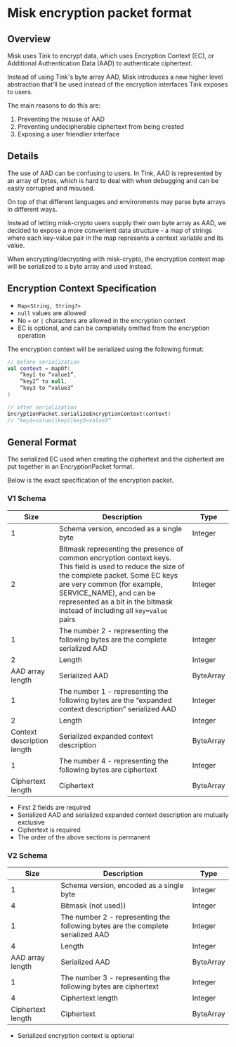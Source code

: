 # Misk encryption packet format

## Overview

Misk uses Tink to encrypt data, which uses Encryption Context (EC), 
or Additional Authentication Data (AAD) to authenticate ciphertext.

Instead of using Tink's byte array AAD, 
Misk introduces a new higher level abstraction that’ll be used instead of the encryption 
interfaces Tink exposes to users.

The main reasons to do this are:

1. Preventing the misuse of AAD
2. Preventing undecipherable ciphertext from being created
3. Exposing a user friendlier interface

## Details

The use of AAD can be confusing to users. 
In Tink, AAD is represented by an array of bytes, which is hard to deal with when debugging
and can be easily corrupted and misused.

On top of that different languages and environments may parse byte arrays in different ways.

Instead of letting misk-crypto users supply their own byte array as AAD, 
we decided to expose a more convenient data structure - a map of strings where 
each key-value pair in the map represents a context variable and its value.

When encrypting/decrypting with misk-crypto, 
the encryption context map will be serialized to a byte array and used instead.

## Encryption Context Specification

- `Map<String, String?>`
- `null` values are allowed
- No `=` or `|` characters are allowed in the encryption context
- EC is optional, and can be completely omitted from the encryption operation

The encryption context will be serialized using the following format:

```kotlin
// before serialization
val context = mapOf(
    “key1 to “value1”, 
    “key2” to null, 
    “key3 to “value3”
)

// after serialization
EncryptionPacket.serializeEncryptionContext(context)
// “key1=value1|key2|key3=value3”
```

## General Format

The serialized EC used when creating the ciphertext and the ciphertext are put together in an EncryptionPacket format.

Below is the exact specification of the encryption packet.

### V1 Schema
| Size | Description | Type |
|------|-------------|------|
| 1 | Schema version, encoded as a single byte | Integer |
| 2 | Bitmask representing the presence of common encryption context keys. This field is used to reduce the size of the complete packet. Some EC keys are very common (for example, SERVICE_NAME), and can be represented as a bit in the bitmask instead of including all `key=value` pairs | Integer |
| 1 | The number 2 - representing the following bytes are the complete serialized AAD | Integer |
| 2 | Length | Integer |
| AAD array length | Serialized AAD | ByteArray |
| 1 | The number 1 - representing the following bytes are the “expanded context description” serialized AAD | Integer |
| 2 | Length | Integer |
| Context description length | Serialized expanded context description | ByteArray |
| 1 | The number 4 - representing the following bytes are ciphertext | Integer |
| Ciphertext length | Ciphertext | ByteArray |

- First 2 fields are required
- Serialized AAD and serialized expanded context description are mutually exclusive
- Ciphertext is required
- The order of the above sections is permanent

### V2 Schema
| Size | Description | Type |
|------|-------------|------|
| 1 | Schema version, encoded as a single byte | Integer |
| 4 | Bitmask (not used)) | Integer |
| 1 | The number 2 - representing the following bytes are the complete serialized AAD | Integer |
| 4 | Length | Integer |
| AAD array length | Serialized AAD | ByteArray |
| 1 | The number 3 - representing the following bytes are ciphertext | Integer |
| 4 | Ciphertext length | Integer |
| Ciphertext length | Ciphertext | ByteArray |

- Serialized encryption context is optional
